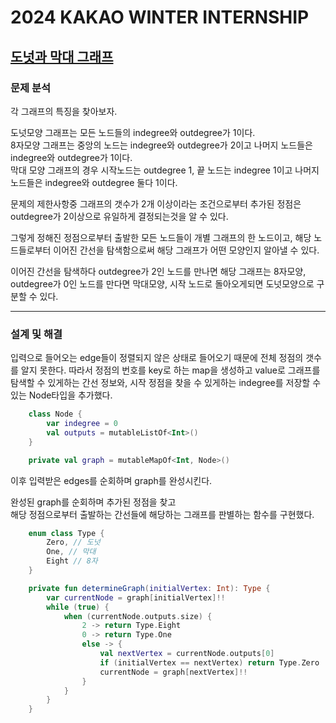 # 2024 KAKAO WINTER INTERNSHIP

## [도넛과 막대 그래프](https://school.programmers.co.kr/learn/courses/30/lessons/258711)

### 문제 분석

각 그래프의 특징을 찾아보자.

도넛모양 그래프는 모든 노드들의 indegree와 outdegree가 1이다.  
8자모양 그래프는 중앙의 노드는 indegree와 outdegree가 2이고 나머지 노드들은 indegree와 outdegree가 1이다.  
막대 모양 그래프의 경우 시작노드는 outdegree 1, 끝 노드는 indegree 1이고 나머지 노드들은 indegree와 outdegree 둘다 1이다.

문제의 제한사항중 그래프의 갯수가 2개 이상이라는 조건으로부터 추가된 정점은 outdegree가 2이상으로 유일하게 결정되는것을 알 수 있다.

그렇게 정해진 정점으로부터 출발한 모든 노드들이 개별 그래프의 한 노드이고, 해당 노드들로부터 이어진 간선을 탐색함으로써 해당 그래프가 어떤 모양인지 알아낼 수 있다.

이어진 간선을 탐색하다 outdegree가 2인 노드를 만나면 해당 그래프는 8자모양, outdegree가 0인 노드를 만다면 막대모양, 시작 노드로 돌아오게되면 도넛모양으로 구분할 수 있다.

---

### 설계 및 해결

입력으로 들어오는 edge들이 정렬되지 않은 상태로 들어오기 때문에 전체 정점의 갯수를 알지 못한다. 따라서 정점의 번호를 key로 하는 map을 생성하고 value로 그래프를 탐색할 수 있게하는 간선 정보와, 시작 정점을 찾을 수 있게하는 indegree를 저장할 수 있는 Node타입을 추가했다.

```kt
    class Node {
        var indegree = 0
        val outputs = mutableListOf<Int>()
    }

    private val graph = mutableMapOf<Int, Node>()
```

이후 입력받은 edges를 순회하며 graph를 완성시킨다.

완성된 graph를 순회하며 추가된 정점을 찾고  
해당 정점으로부터 출발하는 간선들에 해당하는 그래프를 판별하는 함수를 구현했다.

```kt
    enum class Type {
        Zero, // 도넛
        One, // 막대
        Eight // 8자
    }

    private fun determineGraph(initialVertex: Int): Type {
        var currentNode = graph[initialVertex]!!
        while (true) {
            when (currentNode.outputs.size) {
                2 -> return Type.Eight
                0 -> return Type.One
                else -> {
                    val nextVertex = currentNode.outputs[0]
                    if (initialVertex == nextVertex) return Type.Zero
                    currentNode = graph[nextVertex]!!
                }
            }
        }
    }
```

